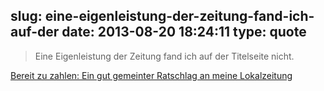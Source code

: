 slug: eine-eigenleistung-der-zeitung-fand-ich-auf-der
date: 2013-08-20 18:24:11
type: quote
---

> Eine Eigenleistung der Zeitung fand ich auf der Titelseite nicht.

[Bereit zu zahlen: Ein gut gemeinter Ratschlag an meine Lokalzeitung](http://netzwertig.com/2013/08/20/lokaljournalismus/)
